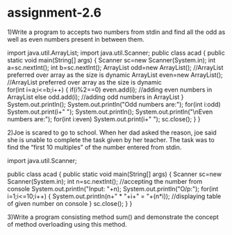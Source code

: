 # assignment-2.6


1)Write a program to accepts two numbers from stdin and find all the odd as well as even numbers present in between them.


import java.util.ArrayList; import java.util.Scanner;
    public class acad 
      {
        public static void main(String[] args) 
          { 
            Scanner sc=new Scanner(System.in); 
            int a=sc.nextInt();
            int b=sc.nextInt();
            ArrayList odd=new ArrayList(); //ArrayList preferred over array as the size is dynamic 
            ArrayList even=new ArrayList(); //ArrayList preferred over array as the size is dynamic \
            for(int i=a;i<=b;i++) 
            { 
              if(i%2==0) 
                even.add(i); //adding even numbers in ArrayList 
              else 
                odd.add(i); //adding odd numbers in ArrayList 
            } 
            System.out.println(); 
            System.out.println("Odd numbers are:"); 
            for(int i:odd) 
            System.out.print(i+" "); 
            System.out.println(); 
            System.out.println("\nEven numbers are:"); 
            for(int i:even) System.out.print(i+" "); 
            sc.close(); 
          } 
     }

2)Joe is scared to go to school. When her dad asked the reason, joe said she is unable to complete the task given by her teacher. The task was to find the “first 10 multiples” of the number entered from stdin.


import java.util.Scanner;

public class acad { public static void main(String[] args) { Scanner sc=new Scanner(System.in); int n=sc.nextInt(); //accepting the number from console System.out.println("Input: "+n); System.out.println("O/p:"); for(int i=1;i<=10;i++) { System.out.println(n+" * "+i+" = "+(n*i)); //displaying table of given number on console } sc.close(); } }


3)Write a program consisting method sum() and demonstrate the concept of method overloading using this method.
